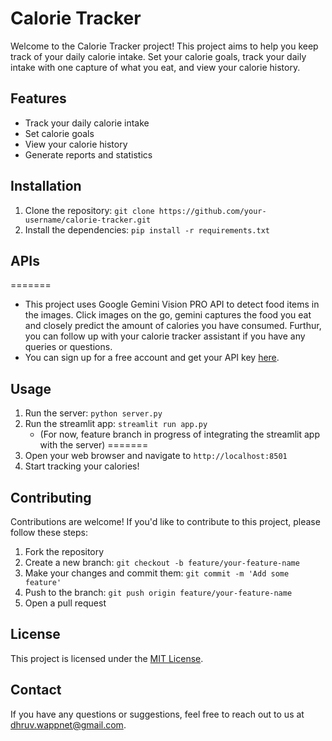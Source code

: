 # Calorie Tracker

Welcome to the Calorie Tracker project! This project aims to help you keep track of your daily calorie intake. Set your calorie goals, track your daily intake with one capture of what you eat, and view your calorie history.

## Features

- Track your daily calorie intake
- Set calorie goals
- View your calorie history
- Generate reports and statistics

## Installation

1. Clone the repository: `git clone https://github.com/your-username/calorie-tracker.git`
2. Install the dependencies: `pip install -r requirements.txt`

## APIs


=======
- This project uses Google Gemini Vision PRO API to detect food items in the images.
Click images on the go, gemini captures the food you eat and closely predict the amount of calories you have consumed. Furthur, you can follow up with your calorie tracker assistant if you have any queries or questions.
- You can sign up for a free account and get your API key [here](https://www.geminiapi.com/).

## Usage

1. Run the server: `python server.py`
2. Run the streamlit app: `streamlit run app.py`
    - (For now, feature branch in progress of integrating the streamlit app with the server) 
=======
3. Open your web browser and navigate to `http://localhost:8501`
4. Start tracking your calories!

## Contributing

Contributions are welcome! If you'd like to contribute to this project, please follow these steps:

1. Fork the repository
2. Create a new branch: `git checkout -b feature/your-feature-name`
3. Make your changes and commit them: `git commit -m 'Add some feature'`
4. Push to the branch: `git push origin feature/your-feature-name`
5. Open a pull request

## License

This project is licensed under the [MIT License](LICENSE).

## Contact

If you have any questions or suggestions, feel free to reach out to us at [dhruv.wappnet@gmail.com](mailto:dhruv.wappnet@gmail.com).
